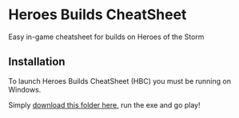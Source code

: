# Heroes Builds CheatSheet
Easy in-game cheatsheet for builds on Heroes of the Storm


## Installation

To launch Heroes Builds CheatSheet (HBC) you must be running on Windows.

Simply [download this folder here,](build/exe.win32-3.6) run the exe and go play!
